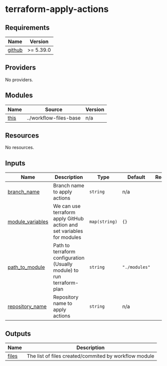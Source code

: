 # terraform-apply-actions

<!-- BEGINNING OF PRE-COMMIT-TERRAFORM DOCS HOOK -->
## Requirements

| Name | Version |
|------|---------|
| <a name="requirement_github"></a> [github](#requirement\_github) | >= 5.39.0 |

## Providers

No providers.

## Modules

| Name | Source | Version |
|------|--------|---------|
| <a name="module_this"></a> [this](#module\_this) | ../workflow-files-base | n/a |

## Resources

No resources.

## Inputs

| Name | Description | Type | Default | Required |
|------|-------------|------|---------|:--------:|
| <a name="input_branch_name"></a> [branch\_name](#input\_branch\_name) | Branch name to apply actions | `string` | n/a | yes |
| <a name="input_module_variables"></a> [module\_variables](#input\_module\_variables) | We can use terraform apply GitHub action and set variables for modules | `map(string)` | `{}` | no |
| <a name="input_path_to_module"></a> [path\_to\_module](#input\_path\_to\_module) | Path to terraform configuration (Usually module) to run terraform-plan | `string` | `"./modules"` | no |
| <a name="input_repository_name"></a> [repository\_name](#input\_repository\_name) | Repository name to apply actions | `string` | n/a | yes |

## Outputs

| Name | Description |
|------|-------------|
| <a name="output_files"></a> [files](#output\_files) | The list of files created/commited by workflow module |
<!-- END OF PRE-COMMIT-TERRAFORM DOCS HOOK -->
